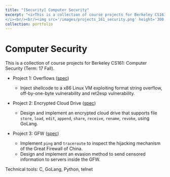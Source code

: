 ```yaml
---
title: "[Security] Computer Security"
excerpt: "<i>This is a collection of course projects for Berkeley CS161: Computer Security (Term: 17 Fall).
</i><br/><br/><img src='/images/projects_161_security.png' height='300' width='500'>"
collection: portfolio
---
```


Computer Security
======

This is a collection of course projects for Berkeley CS161: Computer Security (Term: 17 Fall).
* Project 1: Overflows ([spec](https://ycruan.github.io/files/161_project1_spec.pdf))
  * Inject shellcode to a x86 Linux VM exploiting format string overflow, off-by-one-byte vulnerability and ret2esp vulnerability.

* Project 2: Encrypted Cloud Drive ([spec](https://ycruan.github.io/files/161_project2_spec.pdf))
  * Design and implement an encrypted cloud drive that supports file `store`, `load`, `edit`, `append`, `share`, `receive`, 
  `rename`, `revoke`, using GoLang.

* Project 3: GFW ([spec](https://ycruan.github.io/files/161_project3_spec.pdf))
  * Implement `ping` and `traceroute` to inspect the hijacking mechanism of the Great Firewall of China.
  * Design and implement an evasion method to send censored information to servers inside the GFW.

Technical tools: C, GoLang, Python, telnet